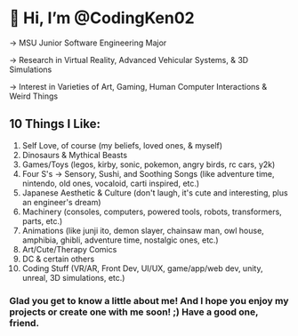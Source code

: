 # 👋 Hi, I’m @CodingKen02

-> MSU Junior Software Engineering Major

-> Research in Virtual Reality, Advanced Vehicular Systems, & 3D Simulations

-> Interest in Varieties of Art, Gaming, Human Computer Interactions & Weird Things


## 10 Things I Like:
1) Self Love, of course (my beliefs, loved ones, & myself)
2) Dinosaurs & Mythical Beasts
3) Games/Toys (legos, kirby, sonic, pokemon, angry birds, rc cars, y2k)
4) Four S's -> Sensory, Sushi, and Soothing Songs (like adventure time, nintendo, old ones, vocaloid, carti inspired, etc.)
5) Japanese Aesthetic & Culture (don't laugh, it's cute and interesting, plus an engineer's dream)
6) Machinery (consoles, computers, powered tools, robots, transformers, parts, etc.)
7) Animations (like junji ito, demon slayer, chainsaw man, owl house, amphibia, ghibli, adventure time, nostalgic ones, etc.)
8) Art/Cute/Therapy Comics
9) DC & certain others
10) Coding Stuff (VR/AR, Front Dev, UI/UX, game/app/web dev, unity, unreal, 3D simulations, etc.)

### Glad you get to know a little about me! And I hope you enjoy my projects or create one with me soon! ;) Have a good one, friend.
<!---
CodingKen02/CodingKen02 is a ✨ special ✨ repository because its `README.md` (this file) appears on your GitHub profile.
You can click the Preview link to take a look at your changes.
--->
